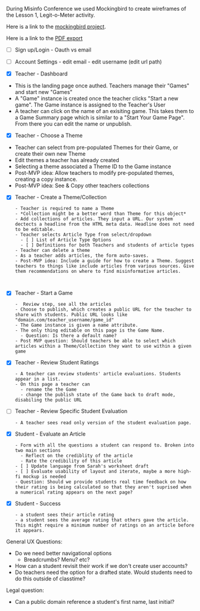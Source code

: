 During Misinfo Conference we used Mockingbird to create wireframes of the Lesson 1, Legit-o-Meter activity.



Here is a link to the [mockingbird project](https://gomockingbird.com/projects/1ai9dty/4gXVnC).

Here is a link to the [PDF export](/feb_26_mockingbird.pdf)



- [ ] Sign up/Login
      - Oauth vs email
- [ ] Account Settings
      - edit email
      - edit username (edit url path)


- [x] Teacher - Dashboard

- This is the landing page once authed. Teachers manage their "Games" and start new "Games" 
- A "Game" instance is created once the teacher clicks "Start a new game". The Game instance is assigned to the Teacher's User
- A teacher can click on the name of an exisiting game. This takes them to a Game Summary page which is similar to a "Start Your Game Page". From there you can edit the name or unpublish.



- [x] Teacher - Choose a Theme 

- Teacher can select from pre-populated Themes for their Game, or create their own new Theme
- Edit themes a teacher has already created
- Selecting a theme associated a Theme ID to the Game instance
- Post-MVP idea: Allow teachers to modify pre-populated themes, creating a copy instance.
- Post-MVP idea: See & Copy other teachers collections



- [x] Teacher - Create a Theme/Collection

      - Teacher is required to name a Theme
      - *Collection might be a better word than Theme for this object*
      - Add collections of articles. They input a URL. Our system dectects a headline from the HTML meta data. Headline does not need to be editable.
      - Teacher selects Article Type from select/dropdown
        - [ ] List of Article Type Options
        - [ ] Definitions for both Teachers and students of article types
      - Teacher can delete a theme
      - As a teacher adds articles, the form auto-saves.
      - Post-MVP idea: Include a guide for how to create a Theme. Suggest teachers to things like include articles from various sources. Give them recommendations on where to find misinformative articles.

      ​

- [x] Teacher - Start a Game

      -  Review step, see all the articles
      - Choose to publish, which creates a public URL for the teacher to share with students. Public URL looks like "domain.com/teacher_username/game_id"
      - The Game instance is given a name attribute. 
      - The only thing editable on this page is the Game Name.
        - Question: Is there a default name?
      - Post MVP question: Should teachers be able to select which articles within a Theme/Collection they want to use within a given game

- [x] Teacher - Review Student Ratings

      - A teacher can review students' article evaluations. Students appear in a list.
      - On this page a teacher can 
        - rename the the Game 
        - change the publish state of the Game back to draft mode, disabiling the public URL

- [ ] Teacher - Review Specific Student Evaluation

      - A teacher sees read only version of the student evaluation page. 

- [x] Student - Evaluate an Article

      - Form with all the questions a student can respond to. Broken into two main sections
        - Reflect on the crediblity of the article
        - Rate the credibility of this article
      - [ ] Update language from Sarah's worksheet draft
      - [ ] Evaluate usability of layout and iterate, maybe a more high-fi mockup is needed
      - Question: Should we provide students real time feedback on how their rating is being calculated so that they aren't suprised when a numerical rating appears on the next page?

- [x] Student - Success

      - a student sees their article rating
      - a student sees the average rating that others gave the article. This might require a minimum number of ratings on an article before it appears.



General UX Questions:

- Do we need better navigational options
  - Breadcrumbs? Menu? etc?
- How can a student revisit their work if we don't create user accounts?
- Do teachers need the option for a drafted state. Would students need to do this outside of classtime? 



Legal question:

- Can a public domain reference a student's first name, last initial?